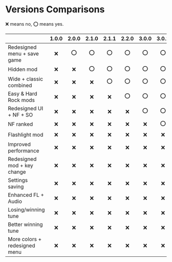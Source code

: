 # Versions Comparisons

:x: means no, :o: means yes.

|                             |1.0.0|2.0.0|2.1.0|2.1.1|2.2.0|3.0.0|3.0.1|3.1.0|3.1.1|4.0.0|4.0.1|4.1.0|4.2.0|4.2.1|4.3.0|
|             ---             |:---:|:---:|:---:|:---:|:---:|:---:|:---:|:---:|:---:|:---:|:---:|:---:|:---:|:---:|:---:|
| Redesigned menu + save game | :x: | :o: | :o: | :o: | :o: | :o: | :o: | :o: | :o: | :o: | :o: | :o: | :o: | :o: | :o: |
|         Hidden mod          | :x: | :x: | :o: | :o: | :o: | :o: | :o: | :o: | :o: | :o: | :o: | :o: | :o: | :o: | :o: |
|   Wide + classic combined   | :x: | :x: | :x: | :o: | :o: | :o: | :o: | :o: | :o: | :o: | :o: | :o: | :o: | :o: | :o: |
|    Easy & Hard Rock mods    | :x: | :x: | :x: | :x: | :o: | :o: | :o: | :o: | :o: | :o: | :o: | :o: | :o: | :o: | :o: |
|   Redesigned UI + NF + SO   | :x: | :x: | :x: | :x: | :x: | :o: | :o: | :o: | :o: | :o: | :o: | :o: | :o: | :o: | :o: |
|          NF ranked          | :x: | :x: | :x: | :x: | :x: | :x: | :o: | :o: | :o: | :o: | :o: | :o: | :o: | :o: | :o: |
|       Flashlight mod        | :x: | :x: | :x: | :x: | :x: | :x: | :x: | :o: | :o: | :o: | :o: | :o: | :o: | :o: | :o: |
|    Improved performance     | :x: | :x: | :x: | :x: | :x: | :x: | :x: | :x: | :o: | :o: | :o: | :o: | :o: | :o: | :o: |
| Redesigned mod + key change | :x: | :x: | :x: | :x: | :x: | :x: | :x: | :x: | :x: | :o: | :o: | :o: | :o: | :o: | :o: |
|       Settings saving       | :x: | :x: | :x: | :x: | :x: | :x: | :x: | :x: | :x: | :x: | :o: | :o: | :o: | :o: | :o: |
|     Enhanced FL + Audio     | :x: | :x: | :x: | :x: | :x: | :x: | :x: | :x: | :x: | :x: | :x: | :o: | :o: | :o: | :o: |
|     Losing/winning tune     | :x: | :x: | :x: | :x: | :x: | :x: | :x: | :x: | :x: | :x: | :x: | :x: | :o: | :o: | :o: |
|     Better winning tune     | :x: | :x: | :x: | :x: | :x: | :x: | :x: | :x: | :x: | :x: | :x: | :x: | :x: | :o: | :o: |
|More colors + redesigned menu| :x: | :x: | :x: | :x: | :x: | :x: | :x: | :x: | :x: | :x: | :x: | :x: | :x: | :x: | :o: |

